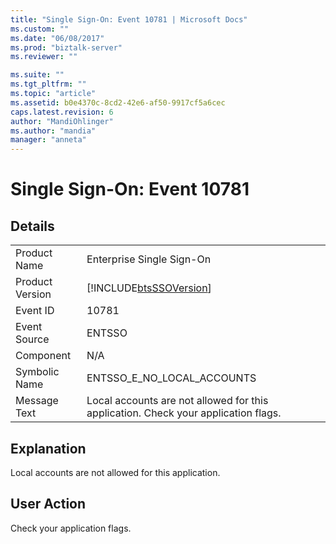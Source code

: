 ```yaml
---
title: "Single Sign-On: Event 10781 | Microsoft Docs"
ms.custom: ""
ms.date: "06/08/2017"
ms.prod: "biztalk-server"
ms.reviewer: ""

ms.suite: ""
ms.tgt_pltfrm: ""
ms.topic: "article"
ms.assetid: b0e4370c-8cd2-42e6-af50-9917cf5a6cec
caps.latest.revision: 6
author: "MandiOhlinger"
ms.author: "mandia"
manager: "anneta"
---
```

# Single Sign-On: Event 10781
## Details  
  
|                 |                                                                                    |
|-----------------|------------------------------------------------------------------------------------|
|  Product Name   |                             Enterprise Single Sign-On                              |
| Product Version |             [!INCLUDE[btsSSOVersion](../includes/btsssoversion-md.md)]             |
|    Event ID     |                                       10781                                        |
|  Event Source   |                                       ENTSSO                                       |
|    Component    |                                        N/A                                         |
|  Symbolic Name  |                             ENTSSO_E_NO_LOCAL_ACCOUNTS                             |
|  Message Text   | Local accounts are not allowed for this application. Check your application flags. |
  
## Explanation  
 Local accounts are not allowed for this application.  
  
## User Action  
 Check your application flags.